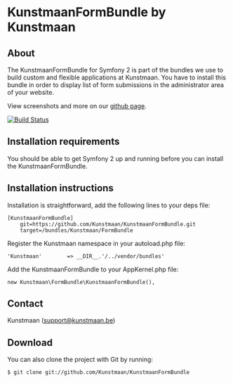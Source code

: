 KunstmaanFormBundle by Kunstmaan
=================================

About
-----
The KunstmaanFormBundle for Symfony 2 is part of the bundles we use to build custom and flexible applications at Kunstmaan.
You have to install this bundle in order to display list of form submissions in the administrator area of your website.

View screenshots and more on our [github page](http://kunstmaan.github.com/KunstmaanFormBundle).

[![Build Status](https://secure.travis-ci.org/Kunstmaan/KunstmaanFormBundle.png?branch=master)](http://travis-ci.org/Kunstmaan/KunstmaanFormBundle)

Installation requirements
-------------------------
You should be able to get Symfony 2 up and running before you can install the KunstmaanFormBundle.

Installation instructions
-------------------------
Installation is straightforward, add the following lines to your deps file:

```
[KunstmaanFormBundle]
    git=https://github.com/Kunstmaan/KunstmaanFormBundle.git
    target=/bundles/Kunstmaan/FormBundle
```

Register the Kunstmaan namespace in your autoload.php file:

```
'Kunstmaan'        => __DIR__.'/../vendor/bundles'
```

Add the KunstmaanFormBundle to your AppKernel.php file:

```
new Kunstmaan\FormBundle\KunstmaanFormBundle(),
```

Contact
-------
Kunstmaan (support@kunstmaan.be)

Download
--------
You can also clone the project with Git by running:

```
$ git clone git://github.com/Kunstmaan/KunstmaanFormBundle
```
